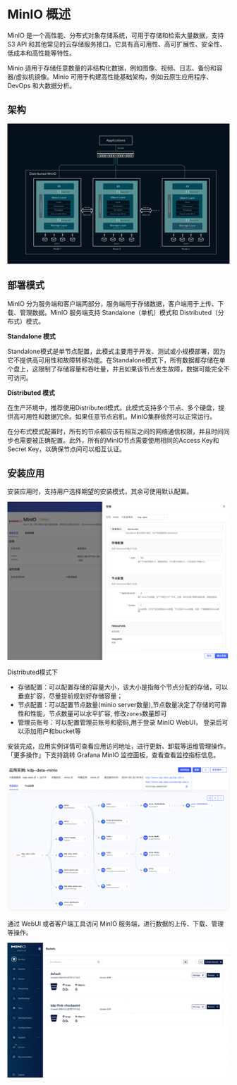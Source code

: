 # MinIO 概述

MinIO 是一个高性能、分布式对象存储系统，可用于存储和检索大量数据，支持 S3 API 和其他常见的云存储服务接口。它具有高可用性、高可扩展性、安全性、低成本和高性能等特性。

Minio 适用于存储任意数量的非结构化数据，例如图像、视频、日志、备份和容器/虚拟机镜像。Minio 可用于构建高性能基础架构，例如云原生应用程序、DevOps 和大数据分析。

## 架构

![architecture diagram](images/architecture_diagram.svg)

## 部署模式

MinIO 分为服务端和客户端两部分，服务端用于存储数据，客户端用于上传、下载、管理数据。MinIO 服务端支持 Standalone（单机）模式和 Distributed（分布式）模式。

**Standalone 模式**

Standalone模式是单节点配置，此模式主要用于开发、测试或小规模部署，因为它不提供高可用性和故障转移功能。在Standalone模式下，所有数据都存储在单个盘上，这限制了存储容量和吞吐量，并且如果该节点发生故障，数据可能完全不可访问。

**Distributed 模式**

在生产环境中，推荐使用Distributed模式。此模式支持多个节点、多个硬盘，提供高可用性和数据冗余。如果任意节点宕机，MinIO集群依然可以正常运行。

在分布式模式配置时，所有的节点都应该有相互之间的网络通信权限，并且时间同步也需要被正确配置。此外，所有的MinIO节点需要使用相同的Access Key和Secret Key，以确保节点间可以相互认证。

## 安装应用

安装应用时，支持用户选择期望的安装模式，其余可使用默认配置。

<img src="./images/Overview-2024-03-22-15-16-32.png" />

Distributed模式下

- 存储配置：可以配置存储的容量大小，该大小是指每个节点分配的存储，可以垂直扩容，尽量提前规划好存储容量；
- 节点配置：可以配置节点数量(minio server数量),节点数量决定了存储的可靠性和性能，节点数量可以水平扩容, 修改`zones`数量即可
- 管理员账号：可以配置管理员账号和密码,用于登录 MinIO WebUI， 登录后可以添加用户和bucket等

安装完成，应用实例详情可查看应用访问地址，进行更新、卸载等运维管理操作。「更多操作」下支持跳转 Grafana MinIO 监控面板，查看查看监控指标信息。

<img src="./images/Overview-2024-03-22-15-21-48.png" />

通过 WebUI 或者客户端工具访问 MinIO 服务端，进行数据的上传、下载、管理等操作。

<img src="./images/Overview-2024-03-22-15-27-08.png" />
